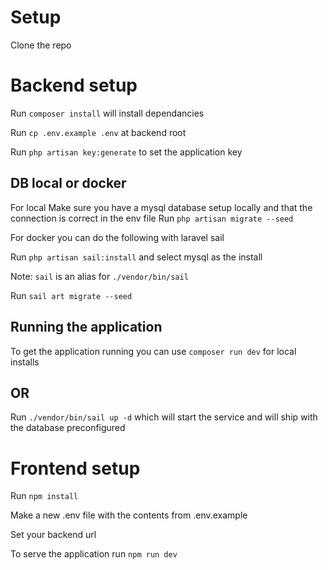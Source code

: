 # Setup 

Clone the repo 

# Backend setup
Run `composer install` will install dependancies 

Run `cp .env.example .env` at backend root

Run `php artisan key:generate` to set the application key



## DB local or docker 

For local Make sure you have a mysql database setup locally and that the connection is correct in the env file
Run `php artisan migrate --seed`

For docker you can do the following with laravel sail 

Run `php artisan sail:install` and select mysql as the install 

Note: `sail` is an alias for `./vendor/bin/sail`

Run `sail art migrate --seed`



## Running the application

To get the application running you can use `composer run dev` for local installs 

## OR

Run `./vendor/bin/sail up -d` which will start the service and will ship with the database preconfigured



# Frontend setup

Run `npm install`

Make a new .env file with the contents from .env.example

Set your backend url

To serve the application run `npm run dev` 
